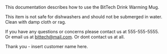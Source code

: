 This documentation describes how to use the BitTech Drink Warming Mug.

This item is not safe for dishwashers and should not be submerged in water. Clean with damp cloth or rag. 

If you have any questions or concerns please contact us at 555-555-5555. Or email us at bittech@mail.com. Or dont contact us at all.

Thank you - insert customer name here.